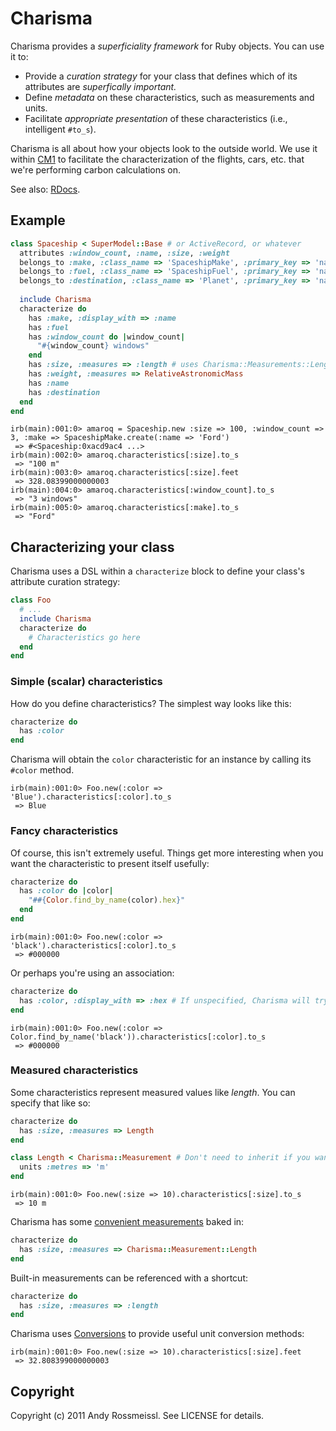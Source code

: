 # Charisma

Charisma provides a *superficiality framework* for Ruby objects. You can use it to:

* Provide a *curation strategy* for your class that defines which of its attributes are *superfically important.*
* Define *metadata* on these characteristics, such as measurements and units.
* Facilitate *appropriate presentation* of these characteristics (i.e., intelligent `#to_s`).

Charisma is all about how your objects look to the outside world. We use it within [CM1](http://carbon.brighterplanet.com) to facilitate the characterization of the flights, cars, etc. that we're performing carbon calculations on.

See also: [RDocs](http://rubydoc.info/github/brighterplanet/charisma/master/frames).

## Example

``` ruby
class Spaceship < SuperModel::Base # or ActiveRecord, or whatever
  attributes :window_count, :name, :size, :weight
  belongs_to :make, :class_name => 'SpaceshipMake', :primary_key => 'name'
  belongs_to :fuel, :class_name => 'SpaceshipFuel', :primary_key => 'name'
  belongs_to :destination, :class_name => 'Planet', :primary_key => 'name'
  
  include Charisma
  characterize do
    has :make, :display_with => :name
    has :fuel
    has :window_count do |window_count|
      "#{window_count} windows"
    end
    has :size, :measures => :length # uses Charisma::Measurements::Length
    has :weight, :measures => RelativeAstronomicMass
    has :name
    has :destination
  end
end
```
``` irb
irb(main):001:0> amaroq = Spaceship.new :size => 100, :window_count => 3, :make => SpaceshipMake.create(:name => 'Ford')
 => #<Spaceship:0xacd9ac4 ...>
irb(main):002:0> amaroq.characteristics[:size].to_s
 => "100 m"
irb(main):003:0> amaroq.characteristics[:size].feet
 => 328.08399000000003
irb(main):004:0> amaroq.characteristics[:window_count].to_s
 => "3 windows"
irb(main):005:0> amaroq.characteristics[:make].to_s
 => "Ford"
```

## Characterizing your class

Charisma uses a DSL within a `characterize` block to define your class's attribute curation strategy:

``` ruby
class Foo
  # ...
  include Charisma
  characterize do
    # Characteristics go here
  end
end
```

### Simple (scalar) characteristics

How do you define characteristics? The simplest way looks like this:

``` ruby
characterize do
  has :color
end
```

Charisma will obtain the `color` characteristic for an instance by calling its `#color` method.

``` irb
irb(main):001:0> Foo.new(:color => 'Blue').characteristics[:color].to_s
 => Blue
```

### Fancy characteristics

Of course, this isn't extremely useful. Things get more interesting when you want the characteristic to present itself usefully:

``` ruby
characterize do
  has :color do |color|
    "##{Color.find_by_name(color).hex}"
  end
end
```
``` irb
irb(main):001:0> Foo.new(:color => 'black').characteristics[:color].to_s
 => #000000
```

Or perhaps you're using an association:

``` ruby
characterize do
  has :color, :display_with => :hex # If unspecified, Charisma will try #as_characteristic and #to_s on the associated object, in that order 
end
```
``` irb
irb(main):001:0> Foo.new(:color => Color.find_by_name('black')).characteristics[:color].to_s
 => #000000
```

### Measured characteristics

Some characteristics represent measured values like *length*. You can specify that like so:

``` ruby
characterize do
  has :size, :measures => Length 
end
```
``` ruby
class Length < Charisma::Measurement # Don't need to inherit if you want to DIY
  units :metres => 'm' 
end
```
``` irb
irb(main):001:0> Foo.new(:size => 10).characteristics[:size].to_s
 => 10 m
```

Charisma has some [convenient measurements](https://github.com/brighterplanet/charisma/tree/master/lib/charisma/measurement) baked in:

``` ruby
characterize do
  has :size, :measures => Charisma::Measurement::Length 
end
```

Built-in measurements can be referenced with a shortcut:

``` ruby
characterize do
  has :size, :measures => :length 
end
```

Charisma uses [Conversions](https://github.com/seamusabshere/conversions) to provide useful unit conversion methods:

``` irb
irb(main):001:0> Foo.new(:size => 10).characteristics[:size].feet
 => 32.808399000000003
```

## Copyright

Copyright (c) 2011 Andy Rossmeissl. See LICENSE for details.

